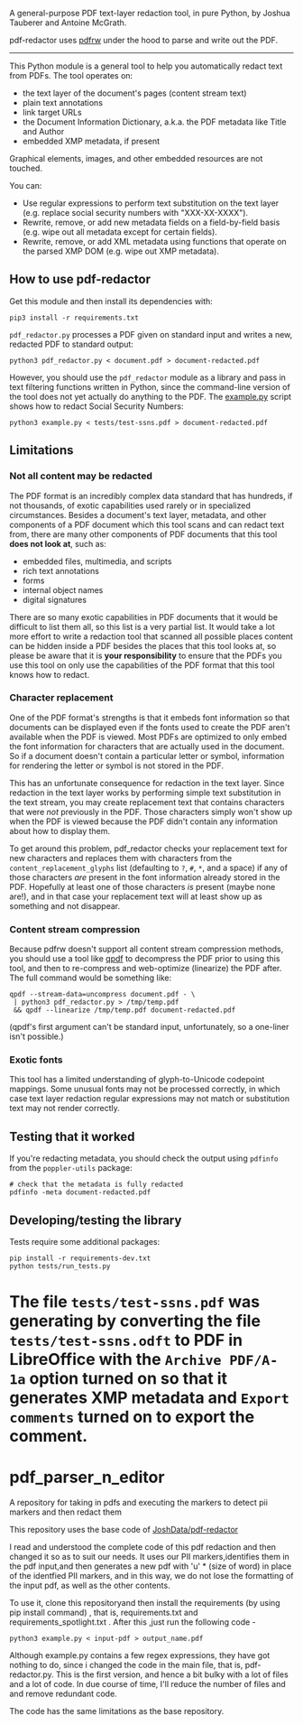 
A general-purpose PDF text-layer redaction tool, in pure Python, by Joshua Tauberer and Antoine McGrath.

pdf-redactor uses [pdfrw](https://github.com/pmaupin/pdfrw) under the hood to parse and write out the PDF.

* * *

This Python module is a general tool to help you automatically redact text from PDFs. The tool operates on:

* the text layer of the document's pages (content stream text)
* plain text annotations
* link target URLs
* the Document Information Dictionary, a.k.a. the PDF metadata like Title and Author
* embedded XMP metadata, if present

Graphical elements, images, and other embedded resources are not touched.

You can:

* Use regular expressions to perform text substitution on the text layer (e.g. replace social security numbers with "XXX-XX-XXXX").
* Rewrite, remove, or add new metadata fields on a field-by-field basis (e.g. wipe out all metadata except for certain fields).
* Rewrite, remove, or add XML metadata using functions that operate on the parsed XMP DOM (e.g. wipe out XMP metadata).

## How to use pdf-redactor

Get this module and then install its dependencies with:

	pip3 install -r requirements.txt

`pdf_redactor.py` processes a PDF given on standard input and writes a new, redacted PDF to standard output:

	python3 pdf_redactor.py < document.pdf > document-redacted.pdf

However, you should use the `pdf_redactor` module as a library and pass in text filtering functions written in Python, since the command-line version of the tool does not yet actually do anything to the PDF. The [example.py](example.py) script shows how to redact Social Security Numbers:

	python3 example.py < tests/test-ssns.pdf > document-redacted.pdf

## Limitations

### Not all content may be redacted

The PDF format is an incredibly complex data standard that has hundreds, if not thousands,
of exotic capabilities used rarely or in specialized circumstances. Besides a document's text layer, metadata, and other components of a PDF document which this tool scans and can redact text from, there are many other components of PDF documents that this tool **does not look at**, such as:

* embedded files, multimedia, and scripts
* rich text annotations
* forms
* internal object names
* digital signatures

There are so many exotic capabilities in PDF documents that it would be difficult to list them all, so this list is a very partial list. It would take a lot more effort to write a redaction tool that scanned all possible places content can be hidden inside a PDF besides the places that this tool looks at, so please be aware that it is **your responsibility** to ensure that the PDFs you use this tool on only use the capabilities of the PDF format that this tool knows how to redact.

### Character replacement

One of the PDF format's strengths is that it embeds font information so that documents can be displayed even if the fonts used to create the PDF aren't available when the PDF is viewed. Most PDFs are optimized to only embed the font information for characters that are actually used in the document. So if a document doesn't contain a particular letter or symbol, information for rendering the letter or symbol is not stored in the PDF.

This has an unfortunate consequence for redaction in the text layer. Since redaction in the text layer works by performing simple text substitution in the text stream, you may create replacement text that contains characters that were _not_ previously in the PDF. Those characters simply won't show up when the PDF is viewed because the PDF didn't contain any information about how to display them.

To get around this problem, pdf_redactor checks your replacement text for new characters and replaces them with characters from the `content_replacement_glyphs` list (defaulting to `?`, `#`, `*`, and a space) if any of those characters _are_ present in the font information already stored in the PDF. Hopefully at least one of those characters _is_ present (maybe none are!), and in that case your replacement text will at least show up as something and not disappear.

### Content stream compression

Because pdfrw doesn't support all content stream compression methods, you should use a tool like [qpdf](http://qpdf.sourceforge.net/) to decompress the PDF prior to using this tool, and then to re-compress and web-optimize (linearize) the PDF after. The full command would be something like:

	qpdf --stream-data=uncompress document.pdf - \
	 | python3 pdf_redactor.py > /tmp/temp.pdf
	 && qpdf --linearize /tmp/temp.pdf document-redacted.pdf

(qpdf's first argument can't be standard input, unfortunately, so a one-liner isn't possible.)

### Exotic fonts

This tool has a limited understanding of glyph-to-Unicode codepoint mappings. Some unusual fonts may not be processed correctly, in which case text layer redaction regular expressions may not match or substitution text may not render correctly.

## Testing that it worked

If you're redacting metadata, you should check the output using `pdfinfo` from the `poppler-utils` package:

	# check that the metadata is fully redacted
	pdfinfo -meta document-redacted.pdf

## Developing/testing the library

Tests require some additional packages:

	pip install -r requirements-dev.txt
	python tests/run_tests.py

The file `tests/test-ssns.pdf` was generating by converting the file `tests/test-ssns.odft` to PDF in LibreOffice with the `Archive PDF/A-1a` option turned on so that it generates XMP metadata and `Export comments` turned on to export the comment.
=======
# pdf_parser_n_editor
A repository for taking in pdfs and executing the markers to detect pii markers and then redact them

This repository uses the base code of [JoshData/pdf-redactor](https://github.com/JoshData/pdf-redactor)

I read and understood the complete code of this pdf redaction and then changed it so as to suit our needs.
It uses our PII markers,identifies them in the pdf input,and then generates a new pdf with 'u' * (size of word) in place of the identfied PII markers, and in this way, we do not lose the formatting of the input pdf, as well as the other contents.

To use it, clone this repositoryand then install the requirements (by using pip install command) , that is, requirements.txt and requirements_spotlight.txt .
After this ,just run the following code -

`python3 example.py < input-pdf > output_name.pdf `

Although example.py contains a few regex expressions, they have got nothing to do, since i changed the code in the main file, that is, pdf-redactor.py. 
This is the first version, and hence a bit bulky with a lot of files and a lot of code. In due course of time, I'll reduce the number of files and and remove redundant code.

The code has the same limitations as the base repository.
